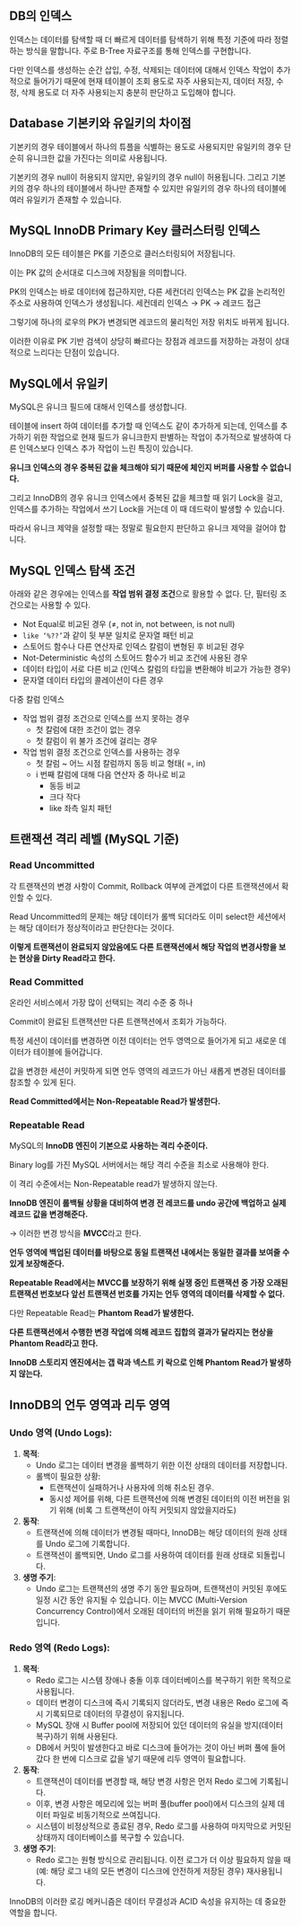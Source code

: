## DB의 인덱스

인덱스는 데이터를 탐색할 때 더 빠르게 데이터를 탐색하기 위해 특정 기준에 따라 정렬하는 방식을 말합니다. 주로 B-Tree 자료구조를 통해 인덱스를 구현합니다. 

다만 인덱스를 생성하는 순간 삽입, 수정, 삭제되는 데이터에 대해서 인덱스 작업이 추가적으로 들어가기 때문에 현재 테이블이 조회 용도로 자주 사용되는지, 데이터 저장, 수정, 삭제 용도로 더 자주 사용되는지 충분히 판단하고 도입해야 합니다.

## Database 기본키와 유일키의 차이점

기본키의 경우 테이블에서 하나의 튜플을 식별하는 용도로 사용되지만 유일키의 경우 단순히 유니크한 값을 가진다는 의미로 사용됩니다.

기본키의 경우 null이 허용되지 않지만, 유일키의 경우 null이 허용됩니다. 그리고 기본키의 경우 하나의 테이블에서 하나만 존재할 수 있지만 유일키의 경우 하나의 테이블에 여러 유일키가 존재할 수 있습니다.

## MySQL InnoDB Primary Key 클러스터링 인덱스

InnoDB의 모든 테이블은 PK를 기준으로 클러스터링되어 저장됩니다.

이는 PK 값의 순서대로 디스크에 저장됨을 의미합니다.

PK의 인덱스는 바로 데이터에 접근하지만, 다른 세컨더리 인덱스는 PK 값을 논리적인 주소로 사용하여 인덱스가 생성됩니다. 세컨데리 인덱스 → PK → 레코드 접근

그렇기에 하나의 로우의 PK가 변경되면 레코드의 물리적인 저장 위치도 바뀌게 됩니다.

이러한 이유로 PK 기반 검색이 상당히 빠르다는 장점과 레코드를 저장하는 과정이 상대적으로 느리다는 단점이 있습니다.

## MySQL에서 유일키

MySQL은 유니크 필드에 대해서 인덱스를 생성합니다. 

테이블에 insert 하여 데이터를 추가할 때 인덱스도 같이 추가하게 되는데, 인덱스를 추가하기 위한 작업으로 현재 필드가 유니크한지 판별하는 작업이 추가적으로 발생하여 다른 인덱스보다 인덱스 추가 작업이 느린 특징이 있습니다.

**유니크 인덱스의 경우 중복된 값을 체크해야 되기 때문에 체인지 버퍼를 사용할 수 없습니다.**

그리고 InnoDB의 경우 유니크 인덱스에서 중복된 값을 체크할 때 읽기 Lock을 걸고, 인덱스를 추가하는 작업에서 쓰기 Lock을 거는데 이 때 데드락이 발생할 수 있습니다.

따라서 유니크 제약을 설정할 때는 정말로 필요한지 판단하고 유니크 제약을 걸어야 합니다.

## MySQL 인덱스 탐색 조건

아래와 같은 경우에는 인덱스를 **작업 범위 결정 조건**으로 활용할 수 없다. 단, 필터링 조건으로는 사용할 수 있다.

- Not Equal로 비교된 경우 (≠, not in, not between, is not null)
- `like ‘%??’`과 같이 뒷 부분 일치로 문자열 패턴 비교
- 스토어드 함수나 다른 연산자로 인덱스 칼럼이 변형된 후 비교된 경우
- Not-Deterministic 속성의 스토어드 함수가 비교 조건에 사용된 경우
- 데이터 타입이 서로 다른 비교 (인덱스 칼럼의 타입을 변환해야 비교가 가능한 경우)
- 문자열 데이터 타입의 콜레이션이 다른 경우

다중 칼럼 인덱스

- 작업 범위 결정 조건으로 인덱스를 쓰지 못하는 경우
    - 첫 칼럼에 대한 조건이 없는 경우
    - 첫 칼럼이 위 불가 조건에 걸리는 경우
- 작업 범위 결정 조건으로 인덱스를 사용하는 경우
    - 첫 칼럼 ~ 어느 시점 칼럼까지 동등 비교 형태( =, in)
    - i 번째 칼럼에 대해 다음 연산자 중 하나로 비교
        - 동등 비교
        - 크다 작다
        - like 좌측 일치 패턴

## 트랜잭션 격리 레벨 (MySQL 기준)

### Read Uncommitted

각 트랜잭션의 변경 사항이 Commit, Rollback 여부에 관계없이 다른 트랜잭션에서 확인할 수 있다.

Read Uncommitted의 문제는 해당 데이터가 롤백 되더라도 이미 select한 세션에서는 해당 데이터가 정상적이라고 판단한다는 것이다.

**이렇게 트랜잭션이 완료되지 않았음에도 다른 트랜잭션에서 해당 작업의 변경사항을 보는 현상을 Dirty Read라고 한다.**

### Read Committed

온라인 서비스에서 가장 많이 선택되는 격리 수준 중 하나

Commit이 완료된 트랜잭션만 다른 트랜잭션에서 조회가 가능하다.

특정 세션이 데이터를 변경하면 이전 데이터는 언두 영역으로 들어가게 되고 새로운 데이터가 테이블에 들어갑니다.

값을 변경한 세션이 커밋하게 되면 언두 영역의 레코드가 아닌 새롭게 변경된 데이터를 참조할 수 있게 된다.

**Read Committed에서는 Non-Repeatable Read가 발생한다.**

### Repeatable Read

MySQL의 **InnoDB 엔진이 기본으로 사용하는 격리 수준이다.**

Binary log를 가진 MySQL 서버에서는 해당 격리 수준을 최소로 사용해야 한다.

이 격리 수준에서는 Non-Repeatable read가 발생하지 않는다.

**InnoDB 엔진이 롤백될 상황을 대비하여 변경 전 레코드를 undo 공간에 백업하고 실제 레코드 값을 변경해준다.**

→ 이러한 변경 방식을 **MVCC**라고 한다.

**언두 영역에 백업된 데이터를 바탕으로 동일 트랜잭션 내에서는 동일한 결과를 보여줄 수 있게 보장해준다.**

**Repeatable Read에서는 MVCC를 보장하기 위해 실쟁 중인 트랜잭션 중 가장 오래된 트랜잭션 번호보다 앞선 트랜잭션 번호를 가지는 언두 영역의 데이터를 삭제할 수 없다.**

다만 Repeatable Read는 **Phantom Read가 발생한다.**

**다른 트랜잭션에서 수행한 변경 작업에 의해 레코드 집합의 결과가 달라지는 현상을 Phantom Read라고 한다.**

**InnoDB 스토리지 엔진에서는 갭 락과 넥스트 키 락으로 인해 Phantom Read가 발생하지 않는다.**

## InnoDB의 언두 영역과 리두 영역

### **Undo 영역 (Undo Logs):**

1. **목적**:
    - Undo 로그는 데이터 변경을 롤백하기 위한 이전 상태의 데이터를 저장합니다.
    - 롤백이 필요한 상황:
        - 트랜잭션이 실패하거나 사용자에 의해 취소된 경우.
        - 동시성 제어를 위해, 다른 트랜잭션에 의해 변경된 데이터의 이전 버전을 읽기 위해 (비록 그 트랜잭션이 아직 커밋되지 않았을지라도)
2. **동작**:
    - 트랜잭션에 의해 데이터가 변경될 때마다, InnoDB는 해당 데이터의 원래 상태를 Undo 로그에 기록합니다.
    - 트랜잭션이 롤백되면, Undo 로그를 사용하여 데이터를 원래 상태로 되돌립니다.
3. **생명 주기**:
    - Undo 로그는 트랜잭션의 생명 주기 동안 필요하며, 트랜잭션이 커밋된 후에도 일정 시간 동안 유지될 수 있습니다. 이는 MVCC (Multi-Version Concurrency Control)에서 오래된 데이터의 버전을 읽기 위해 필요하기 때문입니다.

### **Redo 영역 (Redo Logs):**

1. **목적**:
    - Redo 로그는 시스템 장애나 충돌 이후 데이터베이스를 복구하기 위한 목적으로 사용됩니다.
    - 데이터 변경이 디스크에 즉시 기록되지 않더라도, 변경 내용은 Redo 로그에 즉시 기록되므로 데이터의 무결성이 유지됩니다.
    - MySQL 장애 시 Buffer pool에 저장되어 있던 데이터의 유실을 방지(데이터 복구)하기 위해 사용된다.
    - DB에서 커밋이 발생한다고 바로 디스크에 들어가는 것이 아닌 버퍼 풀에 들어갔다 한 번에 디스크로 값을 넣기 때문에 리두 영역이 필요합니다.
2. **동작**:
    - 트랜잭션이 데이터를 변경할 때, 해당 변경 사항은 먼저 Redo 로그에 기록됩니다.
    - 이후, 변경 사항은 메모리에 있는 버퍼 풀(buffer pool)에서 디스크의 실제 데이터 파일로 비동기적으로 쓰여집니다.
    - 시스템이 비정상적으로 종료된 경우, Redo 로그를 사용하여 마지막으로 커밋된 상태까지 데이터베이스를 복구할 수 있습니다.
3. **생명 주기**:
    - Redo 로그는 원형 방식으로 관리됩니다. 이전 로그가 더 이상 필요하지 않을 때 (예: 해당 로그 내의 모든 변경이 디스크에 안전하게 저장된 경우) 재사용됩니다.

InnoDB의 이러한 로깅 메커니즘은 데이터 무결성과 ACID 속성을 유지하는 데 중요한 역할을 합니다.
